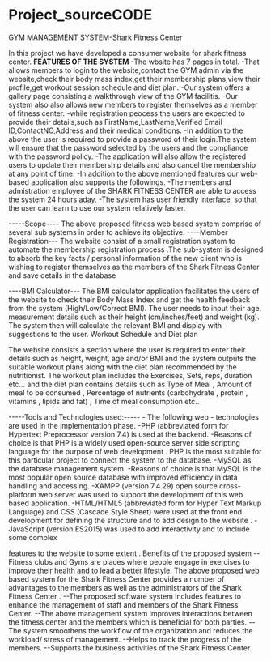 # Project_sourceCODE
GYM MANAGEMENT SYSTEM-Shark Fitness Center

In this project we have developed a consumer website for shark fitness center.
**FEATURES OF THE SYSTEM**
-The wbsite has 7 pages in total.
-That allows members to login to the website,contact the GYM admin via the website,check their body mass index,get their membership plans,view their profile,get workout session schedule and diet plan.
-Our system offers a gallery page consisting a walkthrough view of the GYM facilitis.
-Our system also also allows new members to register themselves as a member of fitness center.
-while registration peocess the users are expected to provide their details,such as FirstName,LastName,Verified Email ID,ContactNO,Address and their medical conditions.
-In addition to the above the user is required to provide a password of their login.The system will ensure that the password selected by the users and the compliance with the password policy.
-The application will also allow the registered users to update their membership details and also cancel the membership at any point of time.
-In addition to the above mentioned features our web-based application also supports the followings.
-The members and admistration employee of the SHARK FITNESS CENTER are able to access the system 24 hours  aday.
-The system has user friendly interface, so that the user can learn to use our system relatively faster.

-----Scope----
The above proposed fitness web based system comprise of several sub systems in order to
achieve its objective.
----Member Registration---
The website consist of a small registration system to automate the membership
registration process .The sub-system is designed to absorb the key facts / personal
information of the new client who is wishing to register themselves as the members
of the Shark Fitness Center and save details in the database

----BMI Calculator---
The BMI calculator application facilitates the users of the website to check their Body
Mass Index and get the health feedback from the system (High/Low/Correct BMI).
The user needs to input their age, measurement details such as their height
(cm/inches/feet) and weight (kg). The system then will calculate the relevant BMI
and display with suggestions to the user.
Workout Schedule and Diet plan

The website consists a section where the user is required to enter their details such
as height, weight, age and/or BMI and the system outputs the suitable workout
plans along with the diet plan recommended by the nutritionist. The workout plan
includes the Exercises, Sets, reps, duration etc... and the diet plan contains details
such as Type of Meal , Amount of meal to be consumed , Percentage of nutrients
(carbohydrate , protein , vitamins , lipids and fat) , Time of meal consumption etc..

-----Tools and Technologies used:----- -
The following web - technologies are used in the implementation phase.
-PHP (abbreviated form for Hypertext Preprocessor version 7.4) is used at the backend.
-Reasons of choice is that PHP is a widely used open-source server side scripting language for
the purpose of web development . PHP is the most suitable for this particular project to
connect the system to the database.
-MySQL as the database management system.
-Reasons of choice is that MySQL is the most popular open source database with improved
efficiency in data handling and accessing.
-XAMPP (version 7.4.29) open source cross-platform web server was used to support the
development of this web based application.
-HTML/HTML5 (abbreviated form for Hyper Text Markup Language) and CSS (Cascade
Style Sheet) were used at the front end development for defining the structure and to add
design to the website .
-JavaScript (version ES2015) was used to add interactivity and to include some complex

features to the website to some extent .
Benefits of the proposed system
--Fitness clubs and Gyms are places where people engage in exercises to improve their health
and to lead a better lifestyle. The above proposed web based system for the Shark Fitness
Center provides a number of advantages to the members as well as the administrators of
the Shark Fitness Center .
--The proposed software system includes features to enhance the management of staff
and members of the Shark Fitness Center.
--The above management system improves interactions between the fitness center
and the members which is beneficial for both parties.
--The system smoothens the workflow of the organization and reduces the workload/
stress of management.
--Helps to track the progress of the members.
--Supports the business activities of the Shark Fitness Center.


